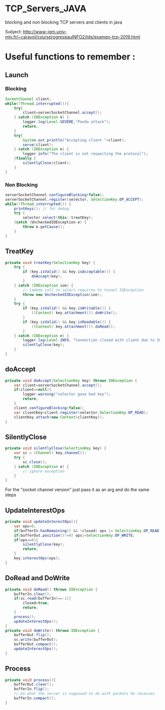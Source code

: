 # TCP_Servers_JAVA
blocking and non blocking TCP servers and clients in java


Subject: http://www-igm.univ-mlv.fr/~carayol/coursprogreseauINFO2/tds/examen-tcp-2019.html


# Useful functions to remember : 

## Launch 
### Blocking 
```java
SocketChannel client;
while(!Thread.interrupted()){
	try{
		client=serverSocketChannel.accept();
	} catch (IOException e) {
		logger.log(Level.SEVERE,"Panda attack");
		return;
	}
	try{
		System.out.println("Accepting client "+client);
		serve(client);
	} catch (IOException e) {
		logger.info("The client is not respecting the protocol");
	}finally {
		silentlyClose(client);
	}
}
```
	
### Non Blocking
```java
serverSocketChannel.configureBlocking(false);
serverSocketChannel.register(selector, SelectionKey.OP_ACCEPT);
while(!Thread.interrupted()) {
	printKeys(); // for debug
	try {
		selector.select(this::treatKey);
	}catch (UncheckedIOException e) {
		throw e.getCause();
	}
}
```

## TreatKey
```java
private void treatKey(SelectionKey key) {
	try {
		if (key.isValid() && key.isAcceptable()) {
			doAccept(key);
		}
	} catch (IOException ioe) {
		// lambda call in select requires to tunnel IOException
		throw new UncheckedIOException(ioe);
	}
	try {
		if (key.isValid() && key.isWritable()) {
			((Context) key.attachment()).doWrite();
		}
		if (key.isValid() && key.isReadable()) {
			((Context) key.attachment()).doRead();
		}
	} catch (IOException e) {
		logger.log(Level.INFO, "Connection closed with client due to IOException", e);
		silentlyClose(key);
	}
}
```

## doAccept
```java
private void doAccept(SelectionKey key) throws IOException {
	var client=serverSocketChannel.accept();
	if(client==null){
		logger.warning("selector gave bad key");
		return;
	}
	client.configureBlocking(false);
	var clientKey=client.register(selector,SelectionKey.OP_READ);
	clientKey.attach(new Context(clientKey));
}
```

## SilentlyClose
```java
private void silentlyClose(SelectionKey key) {
	var sc = (Channel) key.channel();
	try {
		sc.close();
	} catch (IOException e) {
		// ignore exception
	}
}
```
For the "socket channel version" just pass it as an arg and do the same steps

## UpdateInterestOps
```java
private void updateInterestOps(){
	var ops=0;
	if(bufferIn.hasRemaining() && !closed) ops |= SelectionKey.OP_READ;
	if(bufferOut.position()!=0) ops|=SelectionKey.OP_WRITE;
	if(ops==0){
		silentlyClose(key);
		return;
	}
	key.interestOps(ops);
}
```
## DoRead and DoWrite
```java
private void doRead() throws IOException {
	bufferIn.clear();
	if(sc.read(bufferIn)==-1){
		closed=true;
		return;
	}
	process();
	updateInterestOps();
}
private void doWrite() throws IOException {
	bufferOut.flip();
	sc.write(bufferOut);
	bufferOut.compact();
	updateInterestOps();
}
```
## Process
```java
private void process(){
	bufferOut.clear();
	bufferIn.flip();
	// Do what the server is supposed to do with packets he receives
	bufferIn.compact();
}
```
